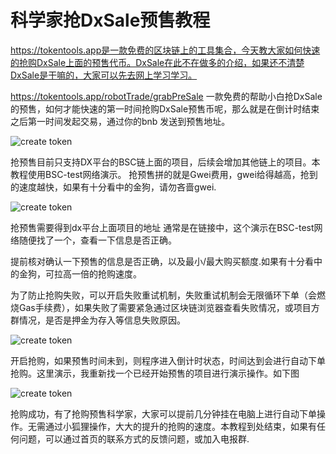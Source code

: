 # 科学家抢DxSale预售教程

https://tokentools.app是一款免费的区块链上的工具集合，今天教大家如何快速的抢购DxSale上面的预售代币。DxSale在此不在做多的介绍，如果还不清楚DxSale是干嘛的，大家可以先去网上学习学习。

https://tokentools.app/robotTrade/grabPreSale 一款免费的帮助小白抢DxSale的预售，如何才能快速的第一时间抢购DxSale预售币呢，那么就是在倒计时结束之后第一时间发起交易，通过你的bnb 发送到预售地址。

![create token](../.gitbook/assets/Snipaste_2021-10-24_21-40-00.png)

抢预售目前只支持DX平台的BSC链上面的项目，后续会增加其他链上的项目。本教程使用BSC-test网络演示。
抢预售拼的就是Gwei费用，gwei给得越高，抢到的速度越快，如果有十分看中的金狗，请勿吝啬gwei.

![create token](../.gitbook/assets/Snipaste_2021-10-24_21-42-34.png)

抢预售需要得到dx平台上面项目的地址 通常是在链接中，这个演示在BSC-test网络随便找了一个，查看一下信息是否正确。

提前核对确认一下预售的信息是否正确，以及最小/最大购买额度.如果有十分看中的金狗，可拉高一倍的抢购速度。

为了防止抢购失败，可以开启失败重试机制，失败重试机制会无限循环下单（会燃烧Gas手续费），如果失败了需要紧急通过区块链浏览器查看失败情况，或项目方群情况，是否是押金为存入等信息失败原因。

![create token](../.gitbook/assets/Snipaste_2021-10-24_21-54-04.png)

开启抢购，如果预售时间未到，则程序进入倒计时状态，时间达到会进行自动下单抢购。这里演示，我重新找一个已经开始预售的项目进行演示操作。如下图

![create token](../.gitbook/assets/Snipaste_2021-10-24_22-02-08.png)

抢购成功，有了抢购预售科学家，大家可以提前几分钟挂在电脑上进行自动下单操作。无需通过小狐狸操作，大大的提升的抢购的速度。本教程到处结束，如果有任何问题，可以通过首页的联系方式的反馈问题，或加入电报群.